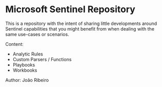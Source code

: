 # Microsoft Sentinel Repository

This is a repository with the intent of sharing little developments around Sentinel capabilities that you might benefit from when dealing with the same use-cases or scenarios. 

Content:
- Analytic Rules
- Custom Parsers / Functions
- Playbooks
- Workbooks


Author: João Ribeiro 
  
